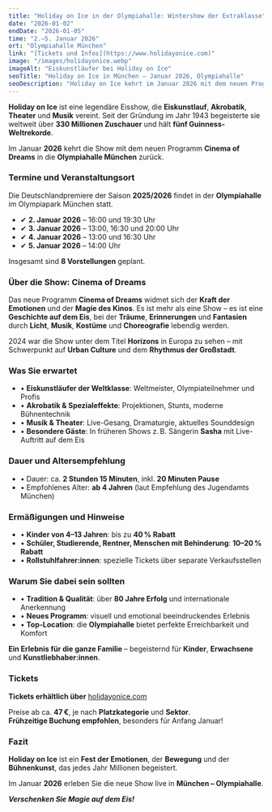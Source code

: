 ```yaml
---
title: "Holiday on Ice in der Olympiahalle: Wintershow der Extraklasse"
date: "2026-01-02"
endDate: "2026-01-05"
time: "2.–5. Januar 2026"
ort: "Olympiahalle München"
link: "[Tickets und Infos](https://www.holidayonice.com)"
image: "/images/holidayonice.webp"
imageAlt: "Eiskunstläufer bei Holiday on Ice"
seoTitle: "Holiday on Ice in München – Januar 2026, Olympiahalle"
seoDescription: "Holiday on Ice kehrt im Januar 2026 mit dem neuen Programm 'Cinema of Dreams' nach München zurück. Alle Termine, Preise, Rabatte und Ticketinfos hier."
---
```


**Holiday on Ice** ist eine legendäre Eisshow, die **Eiskunstlauf**, **Akrobatik**, **Theater** und **Musik** vereint. Seit der Gründung im Jahr 1943 begeisterte sie weltweit über **330 Millionen Zuschauer** und hält **fünf Guinness-Weltrekorde**.

Im Januar **2026** kehrt die Show mit dem neuen Programm **Cinema of Dreams** in die **Olympiahalle München** zurück.

### Termine und Veranstaltungsort

Die Deutschlandpremiere der Saison **2025/2026** findet in der **Olympiahalle** im Olympiapark München statt.

- ✔ **2. Januar 2026** – 16:00 und 19:30 Uhr  
- ✔ **3. Januar 2026** – 13:00, 16:30 und 20:00 Uhr  
- ✔ **4. Januar 2026** – 13:00 und 16:30 Uhr  
- ✔ **5. Januar 2026** – 14:00 Uhr  

Insgesamt sind **8 Vorstellungen** geplant.

### Über die Show: Cinema of Dreams

Das neue Programm **Cinema of Dreams** widmet sich der **Kraft der Emotionen** und der **Magie des Kinos**. Es ist mehr als eine Show – es ist eine **Geschichte auf dem Eis**, bei der **Träume**, **Erinnerungen** und **Fantasien** durch **Licht**, **Musik**, **Kostüme** und **Choreografie** lebendig werden.

2024 war die Show unter dem Titel **Horizons** in Europa zu sehen – mit Schwerpunkt auf **Urban Culture** und dem **Rhythmus der Großstadt**.

### Was Sie erwartet

- • **Eiskunstläufer der Weltklasse**: Weltmeister, Olympiateilnehmer und Profis  
- • **Akrobatik & Spezialeffekte**: Projektionen, Stunts, moderne Bühnentechnik  
- • **Musik & Theater**: Live-Gesang, Dramaturgie, aktuelles Sounddesign  
- • **Besondere Gäste**: In früheren Shows z. B. Sängerin **Sasha** mit Live-Auftritt auf dem Eis

### Dauer und Altersempfehlung

- • Dauer: ca. **2 Stunden 15 Minuten**, inkl. **20 Minuten Pause**  
- • Empfohlenes Alter: **ab 4 Jahren** (laut Empfehlung des Jugendamts München)

### Ermäßigungen und Hinweise

- • **Kinder von 4–13 Jahren**: bis zu **40 % Rabatt**  
- • **Schüler, Studierende, Rentner, Menschen mit Behinderung**: **10–20 % Rabatt**  
- • **Rollstuhlfahrer:innen**: spezielle Tickets über separate Verkaufsstellen

### Warum Sie dabei sein sollten

- • **Tradition & Qualität**: über **80 Jahre Erfolg** und internationale Anerkennung  
- • **Neues Programm**: visuell und emotional beeindruckendes Erlebnis  
- • **Top-Location**: die **Olympiahalle** bietet perfekte Erreichbarkeit und Komfort  

**Ein Erlebnis für die ganze Familie** – begeisternd für **Kinder**, **Erwachsene** und **Kunstliebhaber:innen**.

### Tickets

**Tickets erhältlich über** [holidayonice.com](https://www.holidayonice.com)

Preise ab ca. **47 €**, je nach **Platzkategorie** und **Sektor**.  
**Frühzeitige Buchung empfohlen**, besonders für Anfang Januar!

### Fazit

**Holiday on Ice** ist ein **Fest der Emotionen**, der **Bewegung** und der **Bühnenkunst**, das jedes Jahr Millionen begeistert.

Im Januar **2026** erleben Sie die neue Show live in **München – Olympiahalle**.

_**Verschenken Sie Magie auf dem Eis!**_
